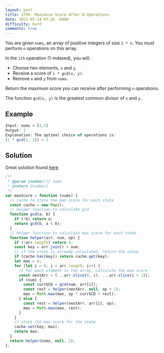 ```yaml
---
layout: post
title: 1799. Maximize Score After N Operations
date: 2023-05-14 07:26 -0400
difficulty: hard
comments: true
---
```


You are given `nums`, an array of positive integers of size `2 * n`. You must perform `n` operations on this array.

In the `ith` operation (1-indexed), you will:

- Choose two elements, `x` and `y`.
- Receive a score of `i * gcd(x, y)`.
- Remove `x` and `y` from `nums`.

Return the maximum score you can receive after performing `n` operations.

The function `gcd(x, y)` is the greatest common divisor of `x` and `y`.

## Example

```javascript
Input: nums = [1,2]
Output: 1
Explanation: The optimal choice of operations is:
(1 * gcd(1, 2)) = 1
```

## Solution

Great solution found [here](https://leetcode.com/problems/maximize-score-after-n-operations/solutions/3522923/simple-javascript-solution/?languageTags=javascript)

```javascript
/**
 * @param {number[]} nums
 * @return {number}
 */
var maxScore = function (nums) {
  // cache to store the max score for each state
  const cache = new Map();
  // helper function to calculate gcd
  function gcd(a, b) {
    if (!b) return a;
    return gcd(b, a % b);
  }
  // helper function to calculate max score for each state
  function helper(arr, num, op) {
    if (!arr.length) return 0;
    const key = arr.join() + num;
    // if the state is already calculated, return the value
    if (cache.has(key)) return cache.get(key);
    let max = 0;
    for (let i = 0; i < arr.length; i++) {
      // for each element in the array, calculate the max score
      const nextArr = [...arr.slice(0, i), ...arr.slice(i + 1)];
      if (num) {
        const currGCD = gcd(num, arr[i]);
        const rest = helper(nextArr, null, op + 1);
        max = Math.max(max, op * currGCD + rest);
      } else {
        const rest = helper(nextArr, arr[i], op);
        max = Math.max(max, rest);
      }
    }
    // store the max score for the state
    cache.set(key, max);
    return max;
  }
  return helper(nums, null, 1);
};
```
